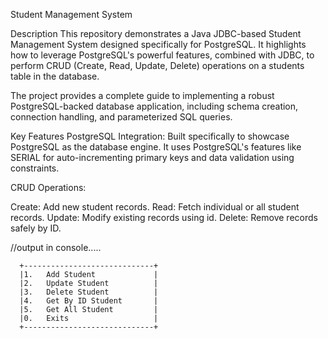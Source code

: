 Student Management System

Description
This repository demonstrates a Java JDBC-based Student Management System designed specifically for PostgreSQL.
It highlights how to leverage PostgreSQL's powerful features, combined with JDBC,
to perform CRUD (Create, Read, Update, Delete) operations on a students table in the database.

The project provides a complete guide to implementing a robust PostgreSQL-backed database application,
including schema creation, connection handling, and parameterized SQL queries.

Key Features
PostgreSQL Integration:
Built specifically to showcase PostgreSQL as the database engine.
It uses PostgreSQL's features like SERIAL for auto-incrementing primary keys and data validation using constraints.

CRUD Operations:

Create: Add new student records.
Read: Fetch individual or all student records.
Update: Modify existing records using id.
Delete: Remove records safely by ID.



//output in console.....

      +-----------------------------+
      |1.   Add Student             |
      |2.   Update Student          |
      |3.   Delete Student          |
      |4.   Get By ID Student       |
      |5.   Get All Student         |
      |0.   Exits                   |
      +-----------------------------+


